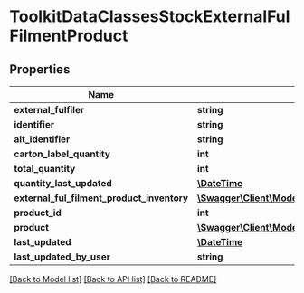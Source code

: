 # ToolkitDataClassesStockExternalFulFilmentProduct

## Properties
Name | Type | Description | Notes
------------ | ------------- | ------------- | -------------
**external_fulfiler** | **string** |  | [optional] 
**identifier** | **string** |  | [optional] 
**alt_identifier** | **string** |  | [optional] 
**carton_label_quantity** | **int** |  | [optional] 
**total_quantity** | **int** |  | [optional] 
**quantity_last_updated** | [**\DateTime**](\DateTime.md) |  | [optional] 
**external_ful_filment_product_inventory** | [**\Swagger\Client\Model\MintsoftStockExternalFulFilmentProductInventory[]**](ToolkitDataClassesStockExternalFulFilmentProductInventory.md) |  | [optional] 
**product_id** | **int** |  | [optional] 
**product** | [**\Swagger\Client\Model\MintsoftStockProduct**](ToolkitDataClassesStockProduct.md) |  | [optional] 
**last_updated** | [**\DateTime**](\DateTime.md) |  | [optional] 
**last_updated_by_user** | **string** |  | [optional] 

[[Back to Model list]](../README.md#documentation-for-models) [[Back to API list]](../README.md#documentation-for-api-endpoints) [[Back to README]](../README.md)


